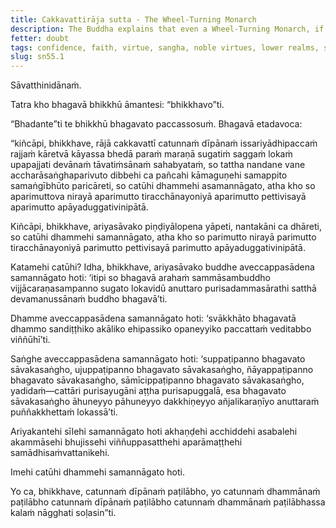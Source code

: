 ```yaml
---
title: Cakkavattirāja sutta - The Wheel-Turning Monarch
description: The Buddha explains that even a Wheel-Turning Monarch, if not endowed with four qualities, is not freed from hell, the animal realm, the ghost realm, and the lower realms. On the other hand, a noble disciple, endowed with four qualities, is freed from these states.
fetter: doubt
tags: confidence, faith, virtue, sangha, noble virtues, lower realms, sn, sn45-56, sn55
slug: sn55.1
---
```


Sāvatthinidānaṁ.

Tatra kho bhagavā bhikkhū āmantesi: “bhikkhavo”ti.

“Bhadante”ti te bhikkhū bhagavato paccassosuṁ. Bhagavā etadavoca:

“kiñcāpi, bhikkhave, rājā cakkavattī catunnaṁ dīpānaṁ issariyādhipaccaṁ rajjaṁ kāretvā kāyassa bhedā paraṁ maraṇā sugatiṁ saggaṁ lokaṁ upapajjati devānaṁ tāvatiṁsānaṁ sahabyataṁ, so tattha nandane vane accharāsaṅghaparivuto dibbehi ca pañcahi kāmaguṇehi samappito samaṅgībhūto paricāreti, so catūhi dhammehi asamannāgato, atha kho so aparimuttova nirayā aparimutto tiracchānayoniyā aparimutto pettivisayā aparimutto apāyaduggativinipātā.

Kiñcāpi, bhikkhave, ariyasāvako piṇḍiyālopena yāpeti, nantakāni ca dhāreti, so catūhi dhammehi samannāgato, atha kho so parimutto nirayā parimutto tiracchānayoniyā parimutto pettivisayā parimutto apāyaduggativinipātā.

Katamehi catūhi? Idha, bhikkhave, ariyasāvako buddhe aveccappasādena samannāgato hoti: ‘itipi so bhagavā arahaṁ sammāsambuddho vijjācaraṇasampanno sugato lokavidū anuttaro purisadammasārathi satthā devamanussānaṁ buddho bhagavā’ti.

Dhamme aveccappasādena samannāgato hoti: ‘svākkhāto bhagavatā dhammo sandiṭṭhiko akāliko ehipassiko opaneyyiko paccattaṁ veditabbo viññūhī’ti.

Saṅghe aveccappasādena samannāgato hoti: ‘suppaṭipanno bhagavato sāvakasaṅgho, ujuppaṭipanno bhagavato sāvakasaṅgho, ñāyappaṭipanno bhagavato sāvakasaṅgho, sāmīcippaṭipanno bhagavato sāvakasaṅgho, yadidaṁ—cattāri purisayugāni aṭṭha purisapuggalā, esa bhagavato sāvakasaṅgho āhuneyyo pāhuneyyo dakkhiṇeyyo añjalikaraṇīyo anuttaraṁ puññakkhettaṁ lokassā’ti.

Ariyakantehi sīlehi samannāgato hoti akhaṇḍehi acchiddehi asabalehi akammāsehi bhujissehi viññuppasatthehi aparāmaṭṭhehi samādhisaṁvattanikehi.

Imehi catūhi dhammehi samannāgato hoti.

Yo ca, bhikkhave, catunnaṁ dīpānaṁ paṭilābho, yo catunnaṁ dhammānaṁ paṭilābho catunnaṁ dīpānaṁ paṭilābho catunnaṁ dhammānaṁ paṭilābhassa kalaṁ nāgghati soḷasin”ti.
